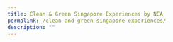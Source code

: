 ```yaml
---
title: Clean & Green Singapore Experiences by NEA
permalink: /clean-and-green-singapore-experiences/
description: ""
---
```

